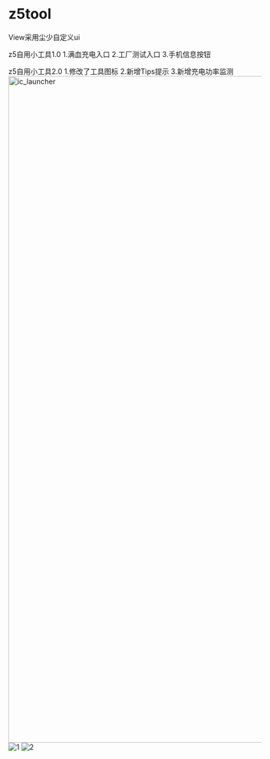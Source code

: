 # z5tool
View采用尘少自定义ui

z5自用小工具1.0
1.满血充电入口
2.工厂测试入口
3.手机信息按钮

z5自用小工具2.0
1.修改了工具图标
2.新增Tips提示
3.新增充电功率监测
<img width="1328" height="1328" alt="ic_launcher" src="https://github.com/user-attachments/assets/23afd189-80b3-45bf-a281-eeede79612e7" />
![1](https://github.com/user-attachments/assets/317c0b5b-a423-4ab6-86a4-8fd716eb4b88)
![2](https://github.com/user-attachments/assets/54fe19b3-9a71-4853-ab05-d4b9e9d22c48)
